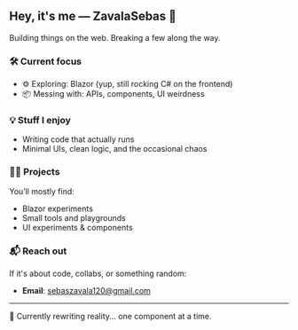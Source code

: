## Hey, it's me — ZavalaSebas 🧪

Building things on the web. Breaking a few along the way.

### 🛠️ Current focus
- ⚙️ Exploring: Blazor (yup, still rocking C# on the frontend)
- 📦 Messing with: APIs, components, UI weirdness

### 💡 Stuff I enjoy
- Writing code that actually runs
- Minimal UIs, clean logic, and the occasional chaos

### 👨‍💻 Projects
You’ll mostly find:
- Blazor experiments
- Small tools and playgrounds
- UI experiments & components

### 📬 Reach out
If it's about code, collabs, or something random:
- **Email**: sebaszavala120@gmail.com

---

🧩 Currently rewriting reality... one component at a time.


